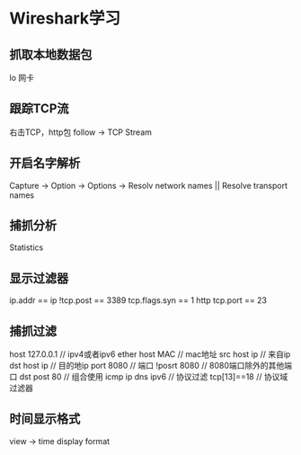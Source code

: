 ﻿# Wireshark学习

## 抓取本地数据包

lo 网卡

## 跟踪TCP流
右击TCP，http包 follow -> TCP Stream

## 开启名字解析
Capture -> Option -> Options -> Resolv network names || Resolve transport names

## 捕抓分析

Statistics

## 显示过滤器
ip.addr == ip
!tcp.post == 3389
tcp.flags.syn == 1
http
tcp.port == 23

## 捕抓过滤

host 127.0.0.1 // ipv4或者ipv6
ether host MAC // mac地址
src host ip // 来自ip
dst host ip // 目的地ip
port 8080 // 端口
!posrt 8080 // 8080端口除外的其他端口
dst post 80 // 组合使用
icmp ip dns ipv6 // 协议过滤
tcp[13]==18 // 协议域过滤器


## 时间显示格式

view -> time display format



